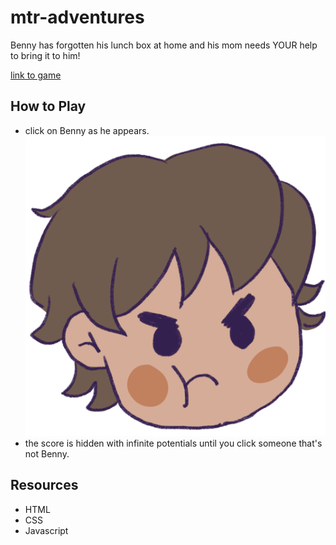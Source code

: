 # mtr-adventures

Benny has forgotten his lunch box at home and his mom needs YOUR help to bring it to him!

[link to game](https://fionarona.github.io/mtr-adventures/)

## How to Play

- click on Benny as he appears.
  ![Benny's Head](/images/bennyhead.png)
- the score is hidden with infinite potentials until you click someone that's not Benny.

## Resources

- HTML
- CSS
- Javascript
